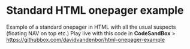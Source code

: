 # Standard HTML onepager example

Example of a standard onepager in HTML with all the usual suspects (floating NAV on top etc.)
Play live with this code in **CodeSandBox** > https://githubbox.com/davidvandenbor/html-onepager-example


